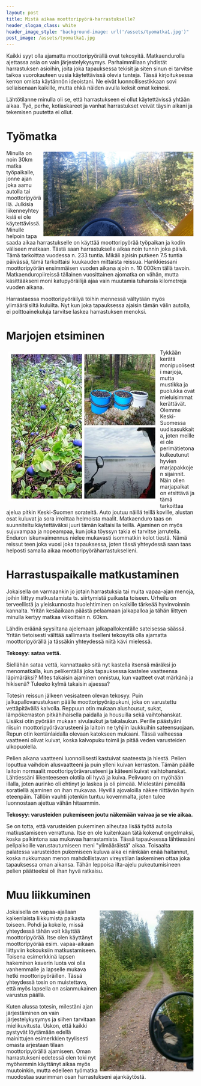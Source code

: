 ```yaml
---
layout: post
title: Mistä aikaa moottoripyörä-harrastukselle?
header_slogan_class: white
header_image_style: "background-image: url('/assets/tyomatka1.jpg')"
post_image: /assets/tyomatka1.jpg
---
```



Kaikki syyt olla ajamatta moottoripyörällä ovat tekosyitä. Matkaendurolla ajettassa asia on vain järjestelykysymys. Parhaimmillaan yhdistät harrastuksen asioihin, joita joka tapauksessa tekisit ja siten sinun ei tarvitse taikoa vuorokauteen uusia käytettävissä olevia tunteja. Tässä kirjoituksessa kerron omista käytännön ideoistani. Ne eivät luonnollisestikkaan sovi sellaisenaan kaikille, mutta ehkä näiden avulla keksit omat keinosi.

Lähtötilanne minulla oli se, että harrastukseen ei ollut käytettävissä yhtään aikaa. Työ, perhe, kotiaskareet ja vanhat harrastukset veivät täysin aikani ja tekemisen puutetta ei ollut.

# Työmatka

<img src="/assets/tyomatka3.jpg" width="400" style="float: right; padding: 5px;" />

Minulla on noin 30km matka työpaikalle, jonne ajan joka aamu autolla tai moottoripyörällä. Julkisia liikenneyhteyksiä ei ole käytettävissä. Minulle helpoin tapa saada aikaa harrastukselle on käyttää moottoripyörää työpaikan ja kodin väliseen matkaan. Tästä saan harrastukselle aikaa noin tunnin joka päivä. Tämä tarkoittaa vuodessa n. 233 tuntia. Mikäli ajaisin putkeen 7.5 tuntia päivässä, tämä tarkoittaisi kuukauden mittaista reissua. Hankkiessani moottoripyörän ensimmäisen vuoden aikana ajoin n. 10 000km tällä tavoin. Matkaenduropiireissä tällainen vuosittainen ajomatka on vähän, mutta käsittääkseni moni katupyöräilijä ajaa vain muutamia tuhansia kilometreja vuoden aikana.

Harrastaessa moottoripyöräilyä töihin mennessä vältytään myös ylimääräisiltä kuluilta. Nyt kun joka tapauksessa ajaisin tämän välin autolla, ei polttoainekuluja tarvitse laskea harrastuksen menoksi.


# Marjojen etsiminen

<img src="/assets/marjassa1.jpg" width="400" style="float: left; padding: 5px;" />

Tykkään kerätä monipuolisesti marjoja, mutta mustikka ja puolukka ovat mieluisimmat kerättävät. Olemme Keski-Suomessa uudisasukkaita, joten meille ei ole perimätietona kulkeutunut hyvien marjapakkojen sijainnit. Näin ollen marjapaikat on etsittävä ja tämä tarkoittaa ajelua pitkin Keski-Suomen sorateitä. Auto joutuu näillä teillä koville, alustan osat kuluvat ja sora irroittaa helmoista maalit. Matkaenduro taas on suunniteltu käytettäväksi juuri tämän kaltaisilla teillä. Ajaminen on myös sujuvampaa ja nopeampaa, kun joka töyssyn takia ei tarvitse jarrutella. Enduron iskunvaimennus nielee mukavasti isommatkin kolot tiestä. Nämä reissut teen joka vuosi joka tapauksessa, joten tässä yhteydessä saan taas helposti samalla aikaa moottoripyöräharrastukselleni.

# Harrastuspaikalle matkustaminen

Jokaisella on varmaankin jo jotain harrastuksia tai muita vapaa-ajan menoja, joihin liittyy matkustamista ts. siirtymistä paikasta toiseen. Urheilu on terveellistä ja yleiskunnosta huolehtiminen on kaikille tärkeää hyvinvoinnin kannalta. Yritän kesäaikaan päästä pelaamaan jalkapalloa ja tähän liittyen minulla kertyy matkaa viikoittain n. 60km.

Lähdin eräänä syysiltana ajelemaan jalkapallokentälle sateisessa säässä. Yritän tietoisesti välttää sallimasta itselleni tekosyitä olla ajamatta moottoripyörällä ja tässäkin yhteydessä niitä kävi mielessä.

**Tekosyy: sataa vettä.**

Siellähän sataa vettä, kannattaako sitä nyt kastella itsensä märäksi jo menomatkalla, kun pelikentällä joka tapauksessa kastelee vaatteensa läpimäräksi? Mites takaisin ajaminen onnistuu, kun vaatteet ovat märkänä ja hikisenä? Tuleeko kylmä takaisin ajaessa?

Totesin reissun jälkeen vesisateen olevan tekosyy. Puin jalkapallovarustuksen päälle moottoripyöräpukuni, joka on varustettu vettäpitävällä kalvolla. Reppuun otin mukaan alushousut, sukat, lämpökerraston pitkähihaisella paidalla ja housuilla sekä vaihtohanskat. Lisäksi otin pyörään mukaan sivulaukut ja takalaukun. Perille päästyäni riisuin moottoripyörävarusteeni ja laitoin ne tyhjiin laukkuihin sateensuojaan. Repun otin kentänlaidalla olevaan katokseen mukaani. Tässä vaiheessa vaatteeni olivat kuivat, koska kalvopuku toimii ja pitää veden varusteiden ulkopuolella.

Pelien aikana vaatteeni luonnollisesti kastuivat saateesta ja hiestä. Pelien loputtua vaihdoin alusvaatteeni ja puin ylleni kuivan kerraston. Tämän päälle laitoin normaalit moottoripyörävarusteeni ja käteeni kuivat vaihtohanskat. Lähtiessäni liikenteeseen olotila oli hyvä ja kuiva. Pelivuoro on myöhään illalla, joten aurinko oli ehtinyt jo laskea ja oli pimeää. Mielestäni pimeällä soratiellä ajaminen on ihan mukavaa. Hyvillä ajovaloilla näkee riittävän hyvin eteenpäin. Tällöin vauhti jotenkin tuntuu kovemmalta, joten tulee luonnostaan ajettua vähän hitaammin.

**Tekosyy: varusteiden pukemiseen joutu näkemään vaivaa ja se vie aikaa.**

Se on totta, että varusteiden pukeminen aiheutaa lisää työtä autolla matkustamiseen verrattuna. Itse en ole kuitenkaan tätä kokenut ongelmaksi, koska palkintona saa mukavaa harrastamista. Tässä tapauksessa lähtiessäni pelipaikoille varustautumiseen meni "ylimääräistä" aikaa. Toisaalta palatessa varusteiden pukemiseen kuluva aika ei niinkään enää haitannut, koska nukkumaan menon mahdollistavan vireystilan laskeminen ottaa joka tapauksessa oman aikansa. Tähän leppoisa ilta-ajelu pukeutumisineen pelien päätteeksi oli ihan hyvä ratkaisu.

# Muu liikkuminen

<img src="/assets/tyomatka2.jpg" width="250" style="float: right; padding: 5px;" />

Jokaisella on vapaa-ajallaan kaikenlaista liikkumista paikasta toiseen. Pohdi ja kokeile, missä yhteydessä tähän voit käyttää moottoripyörää. Itse olen käyttänyt moottoripyörää esim. vapaa-aikaan liittyviin kokouksiin matkustamiseen. Toisena esimerkkinä lapsen hakeminen kaverin luota voi olla vanhemmalle ja lapselle mukava hetki moottoripyöräillen. Tässä yhteydessä tosin on muistettava, että myös lapsella on asianmukainen varustus päällä.

Kuten alussa totesin, milestäni ajan järjestäminen on vain järjestelykysymys ja siihen tarvitaan mielikuvitusta. Uskon, että kaikki pystyvät löytämään edellä mainittujen esimerkkien tyylisesti omasta arjestaan tilaan moottoripyörällä ajamiseen. Oman harrastukseni edetessä olen toki nyt myöhemmin käyttänyt aikaa myös muutoinkin, mutta edelleen työmatka muodostaa suurimman osan harrastukseni ajankäytöstä. 
